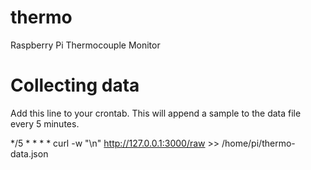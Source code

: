 # thermo
Raspberry Pi Thermocouple Monitor

# Collecting data

Add this line to your crontab. This will append a sample to the data file every 5 minutes.

*/5     *     *     *     *         curl -w "\n" http://127.0.0.1:3000/raw >>     /home/pi/thermo-data.json
